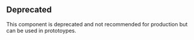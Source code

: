 ## Deprecated
This component is deprecated and not recommended for production but can be used in prototoypes.
